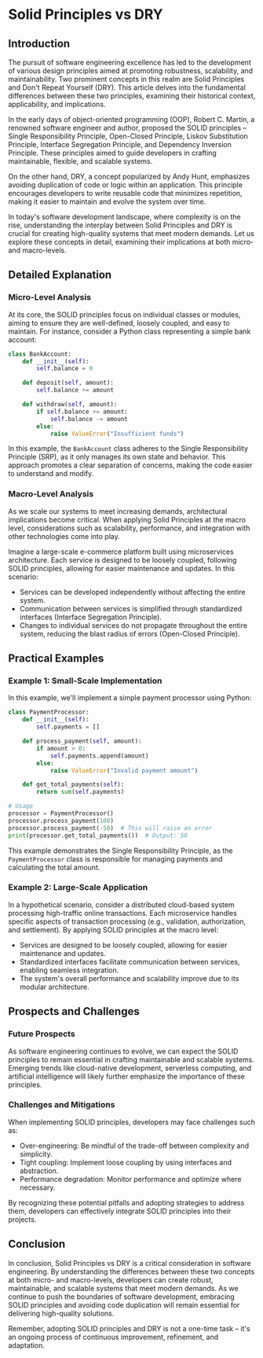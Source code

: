 # Solid Principles vs DRY
## Introduction

The pursuit of software engineering excellence has led to the development of various design principles aimed at promoting robustness, scalability, and maintainability. Two prominent concepts in this realm are Solid Principles and Don't Repeat Yourself (DRY). This article delves into the fundamental differences between these two principles, examining their historical context, applicability, and implications.

In the early days of object-oriented programming (OOP), Robert C. Martin, a renowned software engineer and author, proposed the SOLID principles – Single Responsibility Principle, Open-Closed Principle, Liskov Substitution Principle, Interface Segregation Principle, and Dependency Inversion Principle. These principles aimed to guide developers in crafting maintainable, flexible, and scalable systems.

On the other hand, DRY, a concept popularized by Andy Hunt, emphasizes avoiding duplication of code or logic within an application. This principle encourages developers to write reusable code that minimizes repetition, making it easier to maintain and evolve the system over time.

In today's software development landscape, where complexity is on the rise, understanding the interplay between Solid Principles and DRY is crucial for creating high-quality systems that meet modern demands. Let us explore these concepts in detail, examining their implications at both micro- and macro-levels.

## Detailed Explanation

### Micro-Level Analysis

At its core, the SOLID principles focus on individual classes or modules, aiming to ensure they are well-defined, loosely coupled, and easy to maintain. For instance, consider a Python class representing a simple bank account:

```python
class BankAccount:
    def __init__(self):
        self.balance = 0

    def deposit(self, amount):
        self.balance += amount

    def withdraw(self, amount):
        if self.balance >= amount:
            self.balance -= amount
        else:
            raise ValueError("Insufficient funds")
```

In this example, the `BankAccount` class adheres to the Single Responsibility Principle (SRP), as it only manages its own state and behavior. This approach promotes a clear separation of concerns, making the code easier to understand and modify.

### Macro-Level Analysis

As we scale our systems to meet increasing demands, architectural implications become critical. When applying Solid Principles at the macro level, considerations such as scalability, performance, and integration with other technologies come into play.

Imagine a large-scale e-commerce platform built using microservices architecture. Each service is designed to be loosely coupled, following SOLID principles, allowing for easier maintenance and updates. In this scenario:

* Services can be developed independently without affecting the entire system.
* Communication between services is simplified through standardized interfaces (Interface Segregation Principle).
* Changes to individual services do not propagate throughout the entire system, reducing the blast radius of errors (Open-Closed Principle).

## Practical Examples

### Example 1: Small-Scale Implementation

In this example, we'll implement a simple payment processor using Python:

```python
class PaymentProcessor:
    def __init__(self):
        self.payments = []

    def process_payment(self, amount):
        if amount > 0:
            self.payments.append(amount)
        else:
            raise ValueError("Invalid payment amount")

    def get_total_payments(self):
        return sum(self.payments)

# Usage
processor = PaymentProcessor()
processor.process_payment(100)
processor.process_payment(-50)  # This will raise an error
print(processor.get_total_payments())  # Output: 50
```

This example demonstrates the Single Responsibility Principle, as the `PaymentProcessor` class is responsible for managing payments and calculating the total amount.

### Example 2: Large-Scale Application

In a hypothetical scenario, consider a distributed cloud-based system processing high-traffic online transactions. Each microservice handles specific aspects of transaction processing (e.g., validation, authorization, and settlement). By applying SOLID principles at the macro level:

* Services are designed to be loosely coupled, allowing for easier maintenance and updates.
* Standardized interfaces facilitate communication between services, enabling seamless integration.
* The system's overall performance and scalability improve due to its modular architecture.

## Prospects and Challenges

### Future Prospects

As software engineering continues to evolve, we can expect the SOLID principles to remain essential in crafting maintainable and scalable systems. Emerging trends like cloud-native development, serverless computing, and artificial intelligence will likely further emphasize the importance of these principles.

### Challenges and Mitigations

When implementing SOLID principles, developers may face challenges such as:

* Over-engineering: Be mindful of the trade-off between complexity and simplicity.
* Tight coupling: Implement loose coupling by using interfaces and abstraction.
* Performance degradation: Monitor performance and optimize where necessary.

By recognizing these potential pitfalls and adopting strategies to address them, developers can effectively integrate SOLID principles into their projects.

## Conclusion

In conclusion, Solid Principles vs DRY is a critical consideration in software engineering. By understanding the differences between these two concepts at both micro- and macro-levels, developers can create robust, maintainable, and scalable systems that meet modern demands. As we continue to push the boundaries of software development, embracing SOLID principles and avoiding code duplication will remain essential for delivering high-quality solutions.

Remember, adopting SOLID principles and DRY is not a one-time task – it's an ongoing process of continuous improvement, refinement, and adaptation.